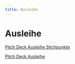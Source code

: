 ```yaml
---
title: Ausleihe
---
```

# Ausleihe

[Pitch Deck Ausleihe Stichpunkte](Ausleihe/Pitch%20Deck%20Ausleihe%20Stichpunkte.md)

[Pitch Deck Ausleihe](Ausleihe/Pitch%20Deck%20Ausleihe.md)